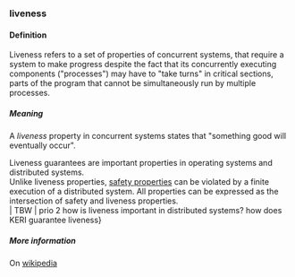 ### liveness

<h4>Definition</h4><p>Liveness refers to a set of properties of concurrent systems, that require a system to make progress despite the fact that its concurrently executing components (&quot;processes&quot;) may have to &quot;take turns&quot; in critical sections, parts of the program that cannot be simultaneously run by multiple processes.</p><h5>Meaning</h5><p>A <em>liveness</em> property in concurrent systems states that &quot;something good will eventually occur&quot;.</p><p>Liveness guarantees are important properties in operating systems and distributed systems.<br>Unlike liveness properties, <a href="#safety-properties">safety properties</a> can be violated by a finite execution of a distributed system. All properties can be expressed as the intersection of safety and liveness properties.<br>| TBW  | prio 2 how is liveness important in distributed systems? how does KERI guarantee liveness}</p><h5>More information</h5><p>On <a href="https://en.wikipedia.org/wiki/Liveness">wikipedia</a></p>